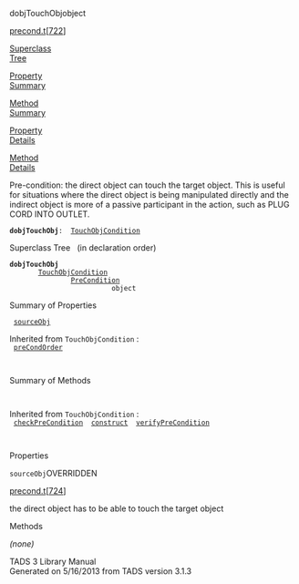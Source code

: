 <span class="title">dobjTouchObj</span><span class="type">object</span>

[precond.t](../file/precond.t.html)\[[722](../source/precond.t.html#722)\]

[Superclass  
Tree](#_SuperClassTree_)

[Property  
Summary](#_PropSummary_)

[Method  
Summary](#_MethodSummary_)

[Property  
Details](#_Properties_)

[Method  
Details](#_Methods_)

<div class="fdesc">

Pre-condition: the direct object can touch the target object. This is
useful for situations where the direct object is being manipulated
directly and the indirect object is more of a passive participant in the
action, such as PLUG CORD INTO OUTLET.

**`dobjTouchObj`**` :   `[`TouchObjCondition`](../object/TouchObjCondition.html)

</div>

<span id="_SuperClassTree_"></span>

<div class="mjhd">

<span class="hdln">Superclass Tree</span>   (in declaration order)

</div>

**`dobjTouchObj`**  
`         `[`TouchObjCondition`](../object/TouchObjCondition.html)  
`                 `[`PreCondition`](../object/PreCondition.html)  
`                         object`  
<span id="_PropSummary_"></span>

<div class="mjhd">

<span class="hdln">Summary of Properties</span>  

</div>

` `[`sourceObj`](#sourceObj)`  `

Inherited from `TouchObjCondition` :  
` `[`preCondOrder`](../object/TouchObjCondition.html#preCondOrder)`  `

` `

<span id="_MethodSummary_"></span>

<div class="mjhd">

<span class="hdln">Summary of Methods</span>  

</div>

` `

Inherited from `TouchObjCondition` :  
` `[`checkPreCondition`](../object/TouchObjCondition.html#checkPreCondition)`  `[`construct`](../object/TouchObjCondition.html#construct)`  `[`verifyPreCondition`](../object/TouchObjCondition.html#verifyPreCondition)`  `

` `

<span id="_Properties_"></span>

<div class="mjhd">

<span class="hdln">Properties</span>  

</div>

<span id="sourceObj"></span>

`sourceObj`<span class="rem">OVERRIDDEN</span>

[precond.t](../file/precond.t.html)\[[724](../source/precond.t.html#724)\]

<div class="desc">

the direct object has to be able to touch the target object

</div>

<span id="_Methods_"></span>

<div class="mjhd">

<span class="hdln">Methods</span>  

</div>

*(none)*

<div class="ftr">

TADS 3 Library Manual  
Generated on 5/16/2013 from TADS version 3.1.3

</div>
